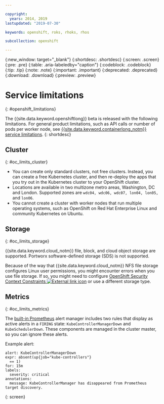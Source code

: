 ```yaml
---

copyright:
  years: 2014, 2019
lastupdated: "2019-07-30"

keywords: openshift, roks, rhoks, rhos

subcollection: openshift

---
```


{:new_window: target="_blank"}
{:shortdesc: .shortdesc}
{:screen: .screen}
{:pre: .pre}
{:table: .aria-labeledby="caption"} 
{:codeblock: .codeblock}
{:tip: .tip}
{:note: .note}
{:important: .important}
{:deprecated: .deprecated}
{:download: .download}
{:preview: .preview}

# Service limitations
{: #openshift_limitations}

The {{site.data.keyword.openshiftlong}} beta is released with the following limitations. For general product limitations, such as API calls or number of pods per worker node, see [{{site.data.keyword.containerlong_notm}} service limitations](/docs/containers?topic=containers-ibm-cloud-kubernetes-service-technology#tech_limits).
{: shortdesc}

## Cluster
{: #oc_limits_cluster}

*   You can create only standard clusters, not free clusters. Instead, you can create a free Kubernetes cluster, and then re-deploy the apps that you try out in the Kubernetes cluster to your OpenShift cluster.
*   Locations are available in two multizone metro areas, Washington, DC and London. Supported zones are `wdc04, wdc06, wdc07, lon04, lon05,` and `lon06`.
*   You cannot create a cluster with worker nodes that run multiple operating systems, such as OpenShift on Red Hat Enterprise Linux and community Kubernetes on Ubuntu.

## Storage
{: #oc_limits_storage}

{{site.data.keyword.cloud_notm}} file, block, and cloud object storage are supported. Portworx software-defined storage (SDS) is not supported.

Because of the way that {{site.data.keyword.cloud_notm}} NFS file storage configures Linux user permissions, you might encounter errors when you use file storage. If so, you might need to configure [OpenShift Security Context Constraints ![External link icon](../icons/launch-glyph.svg "External link icon")](https://docs.openshift.com/container-platform/3.11/admin_guide/manage_scc.html) or use a different storage type.

## Metrics 
{: #oc_limits_metrics}

The [built-in Prometheus](/docs/openshift?topic=openshift-openshift_apps#openshift_access_oc_services) alert manager includes two rules that display as active alerts in a `FIRING` state: `KubeControllerManagerDown` and `KubeSchedulerDown`. These components are managed in the cluster master, so you can ignore these alerts.

Example alert:
```
alert: KubeControllerManagerDown
expr: absent(up{job="kube-controllers"}
  == 1)
for: 15m
labels:
  severity: critical
annotations:
  message: KubeControllerManager has disappeared from Prometheus target discovery.
```
{: screen}
